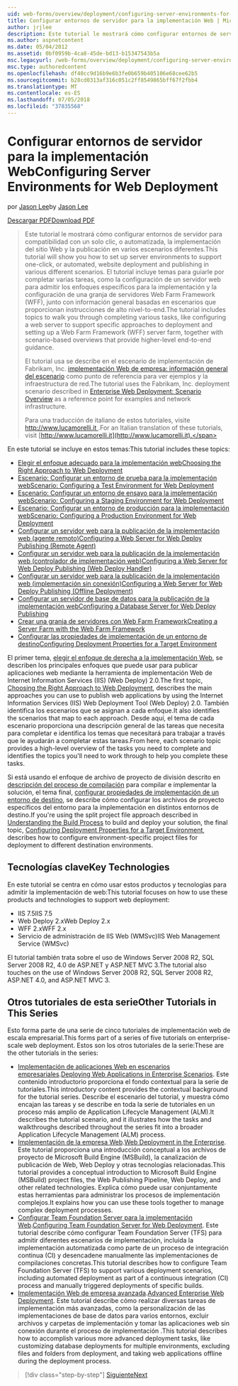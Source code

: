 ```yaml
---
uid: web-forms/overview/deployment/configuring-server-environments-for-web-deployment/configuring-server-environments-for-web-deployment
title: Configurar entornos de servidor para la implementación Web | Microsoft Docs
author: jrjlee
description: Este tutorial le mostrará cómo configurar entornos de servidor para compatibilidad con un solo clic, o automatizada, la implementación del sitio Web y la publicación en diversos escenario diferente...
ms.author: aspnetcontent
ms.date: 05/04/2012
ms.assetid: 0bf0959b-4ca8-45de-bd13-b15347543b5a
msc.legacyurl: /web-forms/overview/deployment/configuring-server-environments-for-web-deployment/configuring-server-environments-for-web-deployment
msc.type: authoredcontent
ms.openlocfilehash: df40cc9d16b9e6b3fe0b659b405106e68cee62b5
ms.sourcegitcommit: b28cd0313af316c051c2ff8549865bff67f2fbb4
ms.translationtype: MT
ms.contentlocale: es-ES
ms.lasthandoff: 07/05/2018
ms.locfileid: "37835568"
---
```

<a name="configuring-server-environments-for-web-deployment"></a><span data-ttu-id="d2923-103">Configurar entornos de servidor para la implementación Web</span><span class="sxs-lookup"><span data-stu-id="d2923-103">Configuring Server Environments for Web Deployment</span></span>
====================
<span data-ttu-id="d2923-104">por [Jason Lee](https://github.com/jrjlee)</span><span class="sxs-lookup"><span data-stu-id="d2923-104">by [Jason Lee](https://github.com/jrjlee)</span></span>

[<span data-ttu-id="d2923-105">Descargar PDF</span><span class="sxs-lookup"><span data-stu-id="d2923-105">Download PDF</span></span>](https://msdnshared.blob.core.windows.net/media/MSDNBlogsFS/prod.evol.blogs.msdn.com/CommunityServer.Blogs.Components.WeblogFiles/00/00/00/63/56/8130.DeployingWebAppsInEnterpriseScenarios.pdf)

> <span data-ttu-id="d2923-106">Este tutorial le mostrará cómo configurar entornos de servidor para compatibilidad con un solo clic, o automatizada, la implementación del sitio Web y la publicación en varios escenarios diferentes.</span><span class="sxs-lookup"><span data-stu-id="d2923-106">This tutorial will show you how to set up server environments to support one-click, or automated, website deployment and publishing in various different scenarios.</span></span> <span data-ttu-id="d2923-107">El tutorial incluye temas para guiarle por completar varias tareas, como la configuración de un servidor web para admitir los enfoques específicos para la implementación y la configuración de una granja de servidores Web Farm Framework (WFF), junto con información general basadas en escenarios que proporcionan instrucciones de alto nivel-to-end.</span><span class="sxs-lookup"><span data-stu-id="d2923-107">The tutorial includes topics to walk you through completing various tasks, like configuring a web server to support specific approaches to deployment and setting up a Web Farm Framework (WFF) server farm, together with scenario-based overviews that provide higher-level end-to-end guidance.</span></span>
> 
> <span data-ttu-id="d2923-108">El tutorial usa se describe en el escenario de implementación de Fabrikam, Inc. [implementación Web de empresa: información general del escenario](../deploying-web-applications-in-enterprise-scenarios/enterprise-web-deployment-scenario-overview.md) como punto de referencia para ver ejemplos y la infraestructura de red.</span><span class="sxs-lookup"><span data-stu-id="d2923-108">The tutorial uses the Fabrikam, Inc. deployment scenario described in [Enterprise Web Deployment: Scenario Overview](../deploying-web-applications-in-enterprise-scenarios/enterprise-web-deployment-scenario-overview.md) as a reference point for examples and network infrastructure.</span></span>
> 
> <span data-ttu-id="d2923-109">Para una traducción de italiano de estos tutoriales, visite [ http://www.lucamorelli.it ](http://www.lucamorelli.it).</span><span class="sxs-lookup"><span data-stu-id="d2923-109">For an Italian translation of these tutorials, visit [http://www.lucamorelli.it](http://www.lucamorelli.it).</span></span>


<span data-ttu-id="d2923-110">En este tutorial se incluye en estos temas:</span><span class="sxs-lookup"><span data-stu-id="d2923-110">This tutorial includes these topics:</span></span>

- [<span data-ttu-id="d2923-111">Elegir el enfoque adecuado para la implementación web</span><span class="sxs-lookup"><span data-stu-id="d2923-111">Choosing the Right Approach to Web Deployment</span></span>](choosing-the-right-approach-to-web-deployment.md)
- [<span data-ttu-id="d2923-112">Escenario: Configurar un entorno de prueba para la implementación web</span><span class="sxs-lookup"><span data-stu-id="d2923-112">Scenario: Configuring a Test Environment for Web Deployment</span></span>](scenario-configuring-a-test-environment-for-web-deployment.md)
- [<span data-ttu-id="d2923-113">Escenario: Configurar un entorno de ensayo para la implementación web</span><span class="sxs-lookup"><span data-stu-id="d2923-113">Scenario: Configuring a Staging Environment for Web Deployment</span></span>](scenario-configuring-a-staging-environment-for-web-deployment.md)
- [<span data-ttu-id="d2923-114">Escenario: Configurar un entorno de producción para la implementación web</span><span class="sxs-lookup"><span data-stu-id="d2923-114">Scenario: Configuring a Production Environment for Web Deployment</span></span>](scenario-configuring-a-production-environment-for-web-deployment.md)
- [<span data-ttu-id="d2923-115">Configurar un servidor web para la publicación de la implementación web (agente remoto)</span><span class="sxs-lookup"><span data-stu-id="d2923-115">Configuring a Web Server for Web Deploy Publishing (Remote Agent)</span></span>](configuring-a-web-server-for-web-deploy-publishing-remote-agent.md)
- [<span data-ttu-id="d2923-116">Configurar un servidor web para la publicación de la implementación web (controlador de implementación web)</span><span class="sxs-lookup"><span data-stu-id="d2923-116">Configuring a Web Server for Web Deploy Publishing (Web Deploy Handler)</span></span>](configuring-a-web-server-for-web-deploy-publishing-web-deploy-handler.md)
- [<span data-ttu-id="d2923-117">Configurar un servidor web para la publicación de la implementación web (implementación sin conexión)</span><span class="sxs-lookup"><span data-stu-id="d2923-117">Configuring a Web Server for Web Deploy Publishing (Offline Deployment)</span></span>](configuring-a-web-server-for-web-deploy-publishing-offline-deployment.md)
- [<span data-ttu-id="d2923-118">Configurar un servidor de base de datos para la publicación de la implementación web</span><span class="sxs-lookup"><span data-stu-id="d2923-118">Configuring a Database Server for Web Deploy Publishing</span></span>](configuring-a-database-server-for-web-deploy-publishing.md)
- [<span data-ttu-id="d2923-119">Crear una granja de servidores con Web Farm Framework</span><span class="sxs-lookup"><span data-stu-id="d2923-119">Creating a Server Farm with the Web Farm Framework</span></span>](creating-a-server-farm-with-the-web-farm-framework.md)
- [<span data-ttu-id="d2923-120">Configurar las propiedades de implementación de un entorno de destino</span><span class="sxs-lookup"><span data-stu-id="d2923-120">Configuring Deployment Properties for a Target Environment</span></span>](configuring-deployment-properties-for-a-target-environment.md)

<span data-ttu-id="d2923-121">El primer tema, [elegir el enfoque de derecha a la implementación Web](choosing-the-right-approach-to-web-deployment.md), se describen los principales enfoques que puede usar para publicar aplicaciones web mediante la herramienta de implementación Web de Internet Information Services (IIS) (Web Deploy) 2.0.</span><span class="sxs-lookup"><span data-stu-id="d2923-121">The first topic, [Choosing the Right Approach to Web Deployment](choosing-the-right-approach-to-web-deployment.md), describes the main approaches you can use to publish web applications by using the Internet Information Services (IIS) Web Deployment Tool (Web Deploy) 2.0.</span></span> <span data-ttu-id="d2923-122">También identifica los escenarios que se asignan a cada enfoque.</span><span class="sxs-lookup"><span data-stu-id="d2923-122">It also identifies the scenarios that map to each approach.</span></span> <span data-ttu-id="d2923-123">Desde aquí, el tema de cada escenario proporciona una descripción general de las tareas que necesita para completar e identifica los temas que necesitará para trabajar a través que le ayudarán a completar estas tareas.</span><span class="sxs-lookup"><span data-stu-id="d2923-123">From here, each scenario topic provides a high-level overview of the tasks you need to complete and identifies the topics you'll need to work through to help you complete these tasks.</span></span>

<span data-ttu-id="d2923-124">Si está usando el enfoque de archivo de proyecto de división descrito en [descripción del proceso de compilación](../web-deployment-in-the-enterprise/understanding-the-build-process.md) para compilar e implementar la solución, el tema final, [configurar propiedades de implementación de un entorno de destino](configuring-deployment-properties-for-a-target-environment.md), se describe cómo configurar los archivos de proyecto específicos del entorno para la implementación en distintos entornos de destino.</span><span class="sxs-lookup"><span data-stu-id="d2923-124">If you're using the split project file approach described in [Understanding the Build Process](../web-deployment-in-the-enterprise/understanding-the-build-process.md) to build and deploy your solution, the final topic, [Configuring Deployment Properties for a Target Environment](configuring-deployment-properties-for-a-target-environment.md), describes how to configure environment-specific project files for deployment to different destination environments.</span></span>

## <a name="key-technologies"></a><span data-ttu-id="d2923-125">Tecnologías clave</span><span class="sxs-lookup"><span data-stu-id="d2923-125">Key Technologies</span></span>

<span data-ttu-id="d2923-126">En este tutorial se centra en cómo usar estos productos y tecnologías para admitir la implementación de web:</span><span class="sxs-lookup"><span data-stu-id="d2923-126">This tutorial focuses on how to use these products and technologies to support web deployment:</span></span>

- <span data-ttu-id="d2923-127">IIS 7.5</span><span class="sxs-lookup"><span data-stu-id="d2923-127">IIS 7.5</span></span>
- <span data-ttu-id="d2923-128">Web Deploy 2.x</span><span class="sxs-lookup"><span data-stu-id="d2923-128">Web Deploy 2.x</span></span>
- <span data-ttu-id="d2923-129">WFF 2.x</span><span class="sxs-lookup"><span data-stu-id="d2923-129">WFF 2.x</span></span>
- <span data-ttu-id="d2923-130">Servicio de administración de IIS Web (WMSvc)</span><span class="sxs-lookup"><span data-stu-id="d2923-130">IIS Web Management Service (WMSvc)</span></span>

<span data-ttu-id="d2923-131">El tutorial también trata sobre el uso de Windows Server 2008 R2, SQL Server 2008 R2, 4.0 de ASP.NET y ASP.NET MVC 3.</span><span class="sxs-lookup"><span data-stu-id="d2923-131">The tutorial also touches on the use of Windows Server 2008 R2, SQL Server 2008 R2, ASP.NET 4.0, and ASP.NET MVC 3.</span></span>

## <a name="other-tutorials-in-this-series"></a><span data-ttu-id="d2923-132">Otros tutoriales de esta serie</span><span class="sxs-lookup"><span data-stu-id="d2923-132">Other Tutorials in This Series</span></span>

<span data-ttu-id="d2923-133">Esto forma parte de una serie de cinco tutoriales de implementación web de escala empresarial.</span><span class="sxs-lookup"><span data-stu-id="d2923-133">This forms part of a series of five tutorials on enterprise-scale web deployment.</span></span> <span data-ttu-id="d2923-134">Estos son los otros tutoriales de la serie:</span><span class="sxs-lookup"><span data-stu-id="d2923-134">These are the other tutorials in the series:</span></span>

- <span data-ttu-id="d2923-135">[Implementación de aplicaciones Web en escenarios empresariales](../deploying-web-applications-in-enterprise-scenarios/deploying-web-applications-in-enterprise-scenarios.md).</span><span class="sxs-lookup"><span data-stu-id="d2923-135">[Deploying Web Applications in Enterprise Scenarios](../deploying-web-applications-in-enterprise-scenarios/deploying-web-applications-in-enterprise-scenarios.md).</span></span> <span data-ttu-id="d2923-136">Este contenido introductorio proporciona el fondo contextual para la serie de tutoriales.</span><span class="sxs-lookup"><span data-stu-id="d2923-136">This introductory content provides the contextual background for the tutorial series.</span></span> <span data-ttu-id="d2923-137">Describe el escenario del tutorial, y muestra cómo encajan las tareas y se describe en toda la serie de tutoriales en un proceso más amplio de Application Lifecycle Management (ALM).</span><span class="sxs-lookup"><span data-stu-id="d2923-137">It describes the tutorial scenario, and it illustrates how the tasks and walkthroughs described throughout the series fit into a broader Application Lifecycle Management (ALM) process.</span></span>
- <span data-ttu-id="d2923-138">[Implementación de la empresa Web](../web-deployment-in-the-enterprise/web-deployment-in-the-enterprise.md).</span><span class="sxs-lookup"><span data-stu-id="d2923-138">[Web Deployment in the Enterprise](../web-deployment-in-the-enterprise/web-deployment-in-the-enterprise.md).</span></span> <span data-ttu-id="d2923-139">Este tutorial proporciona una introducción conceptual a los archivos de proyecto de Microsoft Build Engine (MSBuild), la canalización de publicación de Web, Web Deploy y otras tecnologías relacionadas.</span><span class="sxs-lookup"><span data-stu-id="d2923-139">This tutorial provides a conceptual introduction to Microsoft Build Engine (MSBuild) project files, the Web Publishing Pipeline, Web Deploy, and other related technologies.</span></span> <span data-ttu-id="d2923-140">Explica cómo puede usar conjuntamente estas herramientas para administrar los procesos de implementación complejos.</span><span class="sxs-lookup"><span data-stu-id="d2923-140">It explains how you can use these tools together to manage complex deployment processes.</span></span>
- <span data-ttu-id="d2923-141">[Configurar Team Foundation Server para la implementación Web](../configuring-team-foundation-server-for-web-deployment/configuring-team-foundation-server-for-web-deployment.md).</span><span class="sxs-lookup"><span data-stu-id="d2923-141">[Configuring Team Foundation Server for Web Deployment](../configuring-team-foundation-server-for-web-deployment/configuring-team-foundation-server-for-web-deployment.md).</span></span> <span data-ttu-id="d2923-142">Este tutorial describe cómo configurar Team Foundation Server (TFS) para admitir diferentes escenarios de implementación, incluida la implementación automatizada como parte de un proceso de integración continua (CI) y desencadene manualmente las implementaciones de compilaciones concretas.</span><span class="sxs-lookup"><span data-stu-id="d2923-142">This tutorial describes how to configure Team Foundation Server (TFS) to support various deployment scenarios, including automated deployment as part of a continuous integration (CI) process and manually triggered deployments of specific builds.</span></span>
- <span data-ttu-id="d2923-143">[Implementación Web de empresa avanzada](../advanced-enterprise-web-deployment/advanced-enterprise-web-deployment.md).</span><span class="sxs-lookup"><span data-stu-id="d2923-143">[Advanced Enterprise Web Deployment](../advanced-enterprise-web-deployment/advanced-enterprise-web-deployment.md).</span></span> <span data-ttu-id="d2923-144">Este tutorial describe cómo realizar diversas tareas de implementación más avanzadas, como la personalización de las implementaciones de base de datos para varios entornos, excluir archivos y carpetas de implementación y tomar las aplicaciones web sin conexión durante el proceso de implementación .</span><span class="sxs-lookup"><span data-stu-id="d2923-144">This tutorial describes how to accomplish various more advanced deployment tasks, like customizing database deployments for multiple environments, excluding files and folders from deployment, and taking web applications offline during the deployment process.</span></span>

> [!div class="step-by-step"]
> [<span data-ttu-id="d2923-145">Siguiente</span><span class="sxs-lookup"><span data-stu-id="d2923-145">Next</span></span>](choosing-the-right-approach-to-web-deployment.md)
